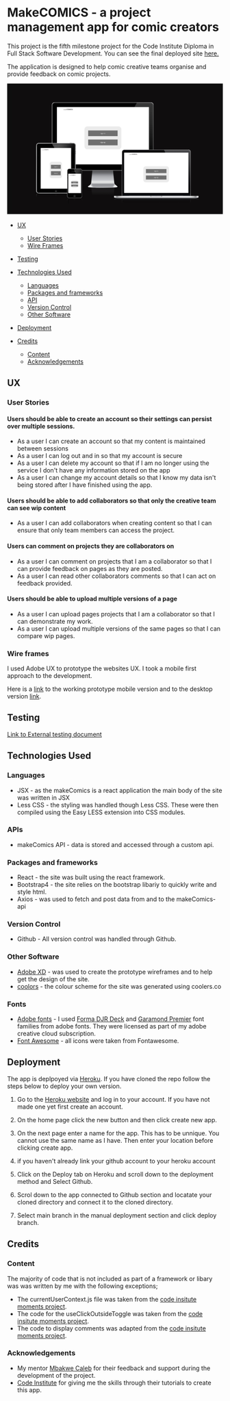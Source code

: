 # **MakeCOMICS - a project management app for comic creators**

This project is the fifth milestone project for the Code Institute Diploma in Full Stack Software Development. 
You can see the final deployed site [here.](https://makecomics-api.herokuapp.com/)

The application is designed to help comic creative teams organise and provide feedback on comic projects. 

![Site mock-up](./src/assets//images/site-mockup.png)


* [UX](#ux)
    * [User Stories](#user-stories)
    * [Wire Frames](#wire-frames)

* [Testing](#testing)
* [Technologies Used](#technologies-used)
    * [Languages](#languages)
    * [Packages and frameworks](#packages-and-frameworks)
    * [API](#api)
    * [Version Control](#version-control)
    * [Other Software](#other-software)
* [Deployment](#deployment)
* [Credits](#credits)
    * [Content](#content)
    * [Acknowledgements](#acknowledgements)


## UX
### User Stories
<!-- 
I used an agile methodology to devlop the app. The various features were broken up into the following user stories and grouped into epics where applicable.  -->

<!-- As I started working on each user story they were further broken down into tasks. I tracked the progress of the user stories using github projects. You can see the current state of the project [here](https://github.com/John-McPherson/Full-Stack-Tool-Kit-Portfolio-Project/projects/1). -->

#### **Users should be able to create an account so their settings can persist over multiple sessions.** 

* As a user I can create an account so that my content is maintained between sessions
* As a user I can log out and in so that my account is secure
* As a user I can delete my account so that if I am no longer using the service I don't have any information stored on the app
* As a user I can change my account details so that I know my data isn't being stored after I have finished using the app. 

#### **Users should be able to add collaborators so that only the creative team can see wip content**

* As a user I can add collaborators when creating content so that I can ensure that only team members can access the project. 

#### **Users can comment on projects they are collaborators on**

* As a user I can comment on projects that I am a collaborator so that I can provide feedback on pages as they are posted. 
* As a user I can read other collaborators comments so that I can act on feedback provided. 


#### **Users should be able to upload multiple versions of a page**

* As a user I can upload pages projects that I am a collaborator so that I can demonstrate my work. 
* As a user I can upload multiple versions of the same pages so that I can compare wip pages.

### Wire frames

I used Adobe UX to prototype the websites UX. I took a mobile first approach to the development.

Here is a [link](https://xd.adobe.com/view/788249f5-1298-460f-9fe1-937747227c7e-2dd1/) to the working prototype mobile version and to the desktop version [link](https://xd.adobe.com/view/4007359e-0f8c-466a-97cd-2a79d2a76a18-1554/).


## Testing

[Link to External testing document](./TESTING.md)

## Technologies Used

### Languages

* JSX - as the makeComics is a react application the main body of the site was written in JSX
* Less CSS - the styling was handled though Less CSS. These were then compiled using the Easy LESS extension into CSS modules.


### APIs
* makeComics API - data is stored and accessed through a custom api. 


### Packages and frameworks
* React - the site was built using the react framework.
* Bootstrap4 - the site relies on the bootstrap libariy to quickly write and style html. 
* Axios - was used to fetch and post data from and to the makeComics-api

### Version Control

* Github - All version control was handled through Github. 

### Other Software
* [Adobe XD](https://www.adobe.com/uk/products/xd.html) - was used to create the prototype wireframes and to help get the design of the site. 
* [coolors](https://coolors.co/) - the colour scheme for the site was generated using coolers.co

### Fonts 
* [Adobe fonts](https://fonts.adobe.com) - I used [Forma DJR Deck](https://fonts.adobe.com/fonts/forma-djr-deck) and [Garamond Premier](https://fonts.adobe.com/fonts/garamond-premier) font families from adobe fonts. They were licensed as part of my adobe creative cloud subscription. 
* [Font Awesome](https://fontawesome.com/) - all icons were taken from Fontawesome. 


## Deployment

The app is deplpoyed via [Heroku](https://www.heroku.com/). If you have cloned the repo follow the steps below to deploy your own version. 

1. Go to the [Heroku website](https://heroku.com/) and log in to your account. If you have not made one yet first create an account.

2. On the home page click the new button and then click create new app. 

3. On the next page enter a name for the app. This has to be unnique. You cannot use the same name as I have. Then enter your location before clicking create app. 

4. if you haven't already link your github account to your heroku account

5. Click on the Deploy tab on Heroku and scroll down to the deployment method and Select Github. 

6. Scrol down to the app connected to Github section and locatate your cloned directory and connect it to the cloned directory. 

7. Select main branch in the manual deployment section and click deploy branch. 


## **Credits**

### **Content**

The majority of code that is not included as part of a framework or libary was was written by me with the following exceptions;

* The currentUserContext.js file was taken from the [code insitute moments project](https://github.com/Code-Institute-Solutions/moments). 
* The code for the useClickOutsideToggle was taken from the [code insitute moments project](https://github.com/Code-Institute-Solutions/moments). 
* The code to display comments was adapted from the [code insitute moments project](https://github.com/Code-Institute-Solutions/moments). 

### **Acknowledgements** 

* My mentor [Mbakwe Caleb](https://github.com/caleboau2012) for their feedback and support during the development of the project. 
* [Code Institute](https://codeinstitute.net/) for giving me the skills through their tutorials to create this app. 

